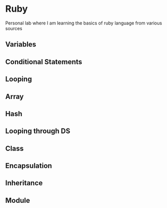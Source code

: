 # Ruby
Personal lab where I am learning the basics of ruby language from various sources

## Variables

## Conditional Statements

## Looping

## Array

## Hash

## Looping through DS

## Class

## Encapsulation

## Inheritance

## Module